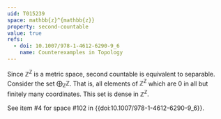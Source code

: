 ```yaml
---
uid: T015239
space: mathbb{z}^{mathbb{z}}
property: second-countable
value: true
refs:
  - doi: 10.1007/978-1-4612-6290-9_6
    name: Counterexamples in Topology
---
```

Since $\mathbb{Z}^\mathbb{Z}$ is a metric space, second countable is equivalent to separable.  Consider the set $\bigoplus_{\mathbb{Z}} \mathbb{Z}$.  That is, all elements of $\mathbb{Z}^\mathbb{Z}$ which are $0$ in all but finitely many coordinates.  This set is dense in $\mathbb{Z}^\mathbb{Z}$.

See item #4 for space #102 in {{doi:10.1007/978-1-4612-6290-9_6}}.
